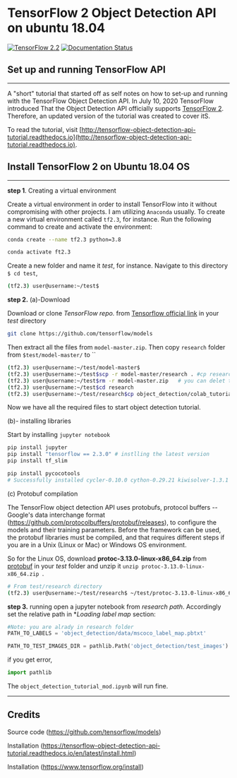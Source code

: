 
# TensorFlow 2 Object Detection API on ubuntu 18.04
[![TensorFlow 2.2](https://img.shields.io/badge/TensorFlow-2.2-FF6F00?logo=tensorflow)](https://github.com/tensorflow/tensorflow/releases/tag/v2.2.0) [![Documentation Status](https://readthedocs.org/projects/tensorflow-object-detection-api-tutorial/badge/?version=latest)](http://tensorflow-object-detection-api-tutorial.readthedocs.io/en/latest/?badge=latest)

## Set up and running TensorFlow  API

---

A "short" tutorial that started off as self notes on how to set-up and running with the TensorFlow Object Detection API. In July 10, 2020 TensorFlow introduced That the  Object Detection API officially supports [TensorFlow 2](https://blog.tensorflow.org/2020/07/tensorflow-2-meets-object-detection-api.html). Therefore, an updated version of the tutorial was created to cover itS. 

To read the tutorial, visit [http://tensorflow-object-detection-api-tutorial.readthedocs.io](http://tensorflow-object-detection-api-tutorial.readthedocs.io).


## Install TensorFlow 2 on Ubuntu 18.04 OS
---
**step 1**. Creating a virtual environment

Create a virtual environment in order to install TensorFlow into it without compromising with other projects. I am utilizing `Anaconda` usually. To create a new virtual environment called `tf2.3`, for instance. Run the following command to create and activate the environment:

```bash 
conda create --name tf2.3 python=3.8

conda activate ft2.3
```
Create a new folder and name it _test_, for instance. Navigate to this directory `$ cd test`,

```bash
(tf2.3) user@username:~/test$
```

**step 2.** (a)-Download

Download or clone *TensorFlow repo.*  from  [Tensorflow official link](https://github.com/tensorflow/models "TensorFlow") in your _test_ directory 

```bash 
git clone https://github.com/tensorflow/models
```
Then extract all the files from `model-master.zip`. Then copy `research` folder from `$test/model-master/` to ``

```bash 
(tf2.3) user@username:~/test/model-master$
(tf2.3) user@username:~/test$scp -r model-master/research . #cp research to test folder
(tf2.3) user@username:~/test$rm -r model-master.zip   # you can delet this folder 
(tf2.3) user@username:~/test$cd research 
(tf2.3) user@username:~/test/research$cp object_detection/colab_tutorials/object_detection_tutorial.ipynb . #copy notebook file to research folder 
```

Now we have all the required files to start object detection tutorial. 


(b)- installing libraries

Start by installing `jupyter notebook`

```bash 
pip install jupyter
pip install "tensorflow == 2.3.0" # instlling the latest version
pip install tf_slim

pip install pycocotools
# Successfully installed cycler-0.10.0 cython-0.29.21 kiwisolver-1.3.1 matplotlib-3.3.2 pillow-8.0.1 pycocotools-2.0.2
```

(c) Protobuf compilation

The TensorFlow object detection API uses protobufs, protocol buffers -- Google's data interchange format (https://github.com/protocolbuffers/protobuf/releases), to configure the models and their training parameters. Before the framework can be used, the protobuf libraries must be compiled, and that requires different steps if you are in a Unix (Linux or Mac) or Windows OS environment.

So for the Linux OS, download **protoc-3.13.0-linux-x86_64.zip** from [protobuf](https://github.com/protocolbuffers/protobuf/releases) in your *test* folder and unzip it `unzip protoc-3.13.0-linux-x86_64.zip `. 
```bash
# From test/research directory
(tf2.3) user@username:~/test/research$ ~/test/protoc-3.13.0-linux-x86_64/bin/protoc object_detection/protos/*.proto --python_out=.
```
**step 3.** running
open a jupyter notebook from *research path*. Accordingly set the relative path in **Loading label map* section:

```python 
#Note: you are alrady in research folder
PATH_TO_LABELS = 'object_detection/data/mscoco_label_map.pbtxt'  

PATH_TO_TEST_IMAGES_DIR = pathlib.Path('object_detection/test_images') 
```
if you get error,

```python 
import pathlib
```
The `object_detection_tutorial_mod.ipynb` will run fine.


---
## Credits 
Source code (https://github.com/tensorflow/models)

Installation (https://tensorflow-object-detection-api-tutorial.readthedocs.io/en/latest/install.html)

Installation (https://www.tensorflow.org/install) 
